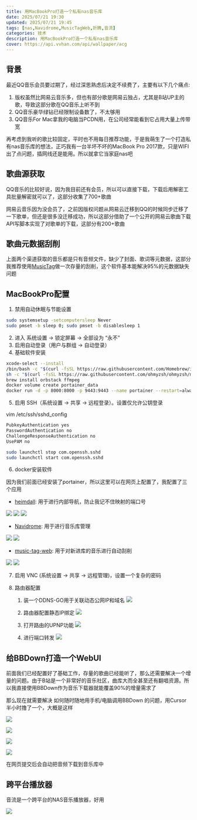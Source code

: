 ```yaml
---
title: 用MacBookPro打造一个私有nas音乐库
date: 2025/07/21 19:30
updated: 2025/07/21 19:45
tags: [nas,Navidrome,MusicTagWeb,折腾,音流]
categories: 技术
description: 用MacBookPro打造一个私有nas音乐库
cover: https://api.vvhan.com/api/wallpaper/acg
---
```



## 背景

最近QQ音乐会员要过期了，经过深思熟虑后决定不续费了，主要有以下几个痛点:

1. 版权虽然比网易云音乐多，但也有部分歌是网易云独占，尤其是B站UP主的歌，导致这部分歌在QQ音乐上听不到
2. QQ音乐豪华绿钻已经限制设备数了，不太够用
3. QQ音乐For Mac拿我的电脑当PCDN用，在公司经常能看到它占用大量上传带宽

再考虑到我听的歌比较固定，平时也不用每日推荐功能，于是我萌生了一个打造私有nas音乐库的想法，正巧我有一台半坏不坏的MacBook Pro 2017款，只是WIFI出了点问题，插网线还是能用。所以就拿它当家庭nas吧

## 歌曲源获取

QQ音乐的比较好说，因为我目前还有会员，所以可以直接下载，下载后用解密工具批量解密就可以了，这部分收集了700+歌曲

网易云音乐因为没会员了，之前因版权问题从网易云迁移到QQ的时候同步迁移了一下歌单，但还是很多没迁移成功，所以这部分借助了一个公开的网易云歌曲下载API写脚本实现了对歌单的下载，这部分有200+歌曲


## 歌曲元数据刮削

上面两个渠道获取的音乐都是只有音频文件，缺少了封面、歌词等元数据，这部分我推荐使用[MusicTag](https://www.cnblogs.com/vinlxc/p/11347744.html)做一次存量的刮削，这个软件基本能解决95%的元数据缺失问题


## MacBookPro配置

1. 禁用自动休眠与节能设置
```bash
sudo systemsetup -setcomputersleep Never
sudo pmset -b sleep 0; sudo pmset -b disablesleep 1
```
2. 进入 系统设置 → 锁定屏幕 → 全部设为 “永不”
3. 启用自动登录（用户与群组 → 自动登录）
4. 基础软件安装
```bash
xcode-select --install
/bin/bash -c "$(curl -fsSL https://raw.githubusercontent.com/Homebrew/install/HEAD/install.sh)"
sh -c "$(curl -fsSL https://raw.githubusercontent.com/ohmyzsh/ohmyzsh/master/tools/install.sh)"
brew install orbstack ffmpeg
docker volume create portainer_data
docker run -d -p 8000:8000 -p 9443:9443 --name portainer --restart=always -v /var/run/docker.sock:/var/run/docker.sock -v portainer_data:/data portainer/portainer-ce:lts
```
5. 启用 SSH（系统设置 → 共享 → 远程登录）。设置仅允许公钥登录

vim /etc/ssh/sshd_config

```bash
PubkeyAuthentication yes
PasswordAuthentication no
ChallengeResponseAuthentication no
UsePAM no
```
```bash
sudo launchctl stop com.openssh.sshd
sudo launchctl start com.openssh.sshd
```
6. docker安装软件

因为我们前面已经安装了portainer，所以这里可以在网页上配置了，我配置了三个应用

- [heimdall](https://github.com/linuxserver/Heimdall): 用于进行内部导航，防止我记不住映射的端口号

![](https://static.dawnnnnnn.com/2025/07/81b14c6cd76e515437bf6b9d35f6f13f.png)
![](https://static.dawnnnnnn.com/2025/07/914231ad413a87dce290ca417a89d6ad.png)
![](https://static.dawnnnnnn.com/2025/07/e96aadc1673b1423254aef6e97a1512a.png)

- [Navidrome](https://github.com/navidrome/navidrome/): 用于进行音乐库管理

![](https://static.dawnnnnnn.com/2025/07/d5f2f52ee39575f92ad768a3d60b1c43.png)
![](https://static.dawnnnnnn.com/2025/07/2d1cf95fcf8d2b6950d18aa362638954.png)


- [music-tag-web](https://github.com/xhongc/music-tag-web): 用于对新进库的音乐进行自动刮削

![](https://static.dawnnnnnn.com/2025/07/8782ae79e21a162a12608d1b8de996e2.png)
![](https://static.dawnnnnnn.com/2025/07/d56549da8c355eaa0accfca17eccb8cc.png)


7. 启用 VNC (系统设置 → 共享 → 远程管理)，设置一个复杂的密码


8. 路由器配置

    1. 装一个DDNS-GO用于关联动态公网IP和域名
    ![](https://static.dawnnnnnn.com/2025/07/e67a567d56393c039142959841c91594.png)

    2. 路由器配置静态IP绑定
    ![](https://static.dawnnnnnn.com/2025/07/4950e1e03091062ec9e7c8868af87f42.png)

    3. 打开路由的UPNP功能
    ![](https://static.dawnnnnnn.com/2025/07/a922b4203f6afc53f94ea6659975395a.png)

    4. 进行端口转发
    ![](https://static.dawnnnnnn.com/2025/07/bc182380c17361be1bc0d352cdec48ec.png)


## 给BBDown打造一个WebUI

前面我们已经配置好了基础工作，存量的歌曲已经能听了，那么还需要解决一个增量的问题。由于B站是一个非常好的音乐社区，曲库大而全甚至还有翻唱资源。所以我直接使用BBDown作为音乐下载器就能覆盖90%的增量需求了

那么现在就需要解决 如何随时随地用手机/电脑调用BBDown 的问题，用Cursor半小时撸了一个，大概是这样

![](https://static.dawnnnnnn.com/2025/07/663a330ffffe441eb6164fea9c7d0948.png)

![](https://static.dawnnnnnn.com/2025/07/036cea4f273caea8b5adac3d9e5c9bdd.png)

![](https://static.dawnnnnnn.com/2025/07/ee2bb57fd8acfe93b1263a646eaed90a.png)

![](https://static.dawnnnnnn.com/2025/07/c804d22ff3e098ecdb44b0f46555d532.png)

在网页提交后会自动把音频下载到音乐库中


## 跨平台播放器

音流是一个跨平台的NAS音乐播放器，好用


![](https://static.dawnnnnnn.com/2025/07/abc432a9671f76edd7f02d1f46e82fc9.png)

